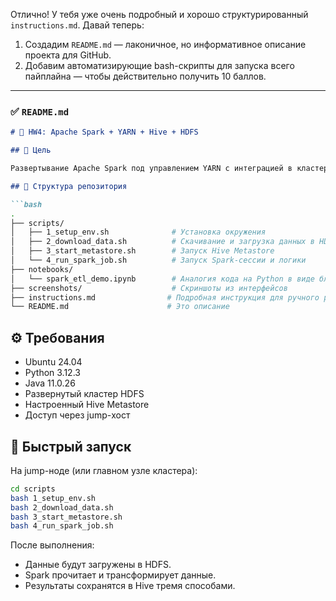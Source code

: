 Отлично! У тебя уже очень подробный и хорошо структурированный `instructions.md`. Давай теперь:

1. Создадим `README.md` — лаконичное, но информативное описание проекта для GitHub.
2. Добавим автоматизирующие bash-скрипты для запуска всего пайплайна — чтобы действительно получить 10 баллов.

---

### ✅ `README.md`

```markdown
# 🚀 HW4: Apache Spark + YARN + Hive + HDFS

## 📌 Цель

Развертывание Apache Spark под управлением YARN с интеграцией в кластер HDFS и Hive. Обработка и загрузка датасета Electric Vehicle Population Data в Hive с использованием Spark и партиционирования.

## 📁 Структура репозитория

```bash
.
├── scripts/
│   ├── 1_setup_env.sh              # Установка окружения
│   ├── 2_download_data.sh          # Скачивание и загрузка данных в HDFS
│   ├── 3_start_metastore.sh        # Запуск Hive Metastore
│   └── 4_run_spark_job.sh          # Запуск Spark-сессии и логики
├── notebooks/
│   └── spark_etl_demo.ipynb        # Аналогия кода на Python в виде блокнота
├── screenshots/                    # Скриншоты из интерфейсов
├── instructions.md                # Подробная инструкция для ручного развертывания
└── README.md                      # Это описание
```

## ⚙️ Требования

- Ubuntu 24.04
- Python 3.12.3
- Java 11.0.26
- Развернутый кластер HDFS
- Настроенный Hive Metastore
- Доступ через jump-хост

## 🚀 Быстрый запуск

На jump-ноде (или главном узле кластера):

```bash
cd scripts
bash 1_setup_env.sh
bash 2_download_data.sh
bash 3_start_metastore.sh
bash 4_run_spark_job.sh
```

После выполнения:
- Данные будут загружены в HDFS.
- Spark прочитает и трансформирует данные.
- Результаты сохранятся в Hive тремя способами.
